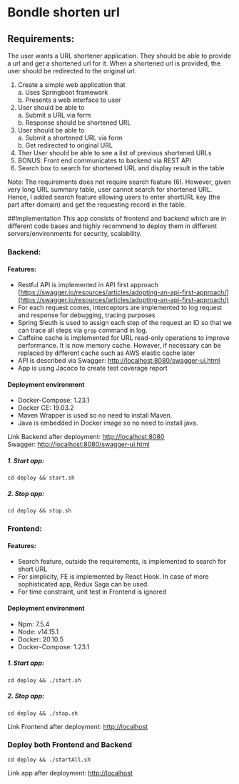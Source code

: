 # Bondle shorten url
## Requirements:
The user wants a URL shortener application. They should be able to provide a url and get a
shortened url for it. When a shortened url is provided, the user should be redirected to the
original url.
1. Create a simple web application that  
    a. Uses Springboot framework  
    b. Presents a web interface to user
2. User should be able to  
a. Submit a URL via form  
b. Response should be shortened URL
3. User should be able to  
a. Submit a shortened URL via form  
b. Get redirected to original URL
4. Ther User should be able to see a list of previous shortened URLs
5. BONUS: Front end communicates to backend via REST API
6. Search box to search for shortened URL and display result in the table

Note:
The requirements does not require search feature (6). However, given very long URL summary table, user cannot search for shortened URL.
Hence, I added search feature allowing users to enter shortURL key (the part after domain) and get the requesting record in the table.

##Implementation
This app consists of frontend and backend which are in different code bases and highly recommend to deploy them in different servers/environments for security, scalability.
### Backend:
#### Features:
- Restful API is implemented in API first approach [https://swagger.io/resources/articles/adopting-an-api-first-approach/](https://swagger.io/resources/articles/adopting-an-api-first-approach/)
- For each request comes, interceptors are implemented to log request and response for debugging, tracing purposes
- Spring Sleuth is used to assign each step of the request an ID so that we can trace all steps via ```grep``` command in log. 
- Caffeine cache is implemented for URL read-only operations to improve performance. It is now memory cache. However, if necessary can be replaced by different cache such as AWS elastic cache later
- API is described via Swagger: [http://localhost:8080/swagger-ui.html](http://localhost:8080/swagger-ui.html)
- App is using Jacoco to create test coverage report

#### Deployment environment
- Docker-Compose: 1.23.1
- Docker CE: 19.03.2
- Maven Wrapper is used so no need to install Maven.
- Java is embedded in Docker image so no need to install java.  

Link Backend after deployment: [http://localhost:8080](http://localhost:8080)  
Swagger: [http://localhost:8080/swagger-ui.html](http://localhost:8080/swagger-ui.html)
##### 1. Start app:
    cd deploy && start.sh
##### 2. Stop app:
    cd deploy && stop.sh

### Frontend:
#### Features:
- Search feature, outside the requirements, is implemented to search for short URL  
- For simplicity, FE is implemented by React Hook. In case of more sophisticated app, Redux Saga can be used.
- For time constraint, unit test in Frontend is ignored 
#### Deployment environment
- Npm: 7.5.4
- Node: v14.15.1
- Docker: 20.10.5
- Docker-Compose: 1.23.1
##### 1. Start app:
    cd deploy && ./start.sh
##### 2. Stop app:
    cd deploy && ./stop.sh

Link Frontend after deployment: [http://localhost](http://localhost)
### Deploy both Frontend and Backend
    cd deploy && ./startAll.sh

Link app after deployment: [http://localhost](http://localhost)
